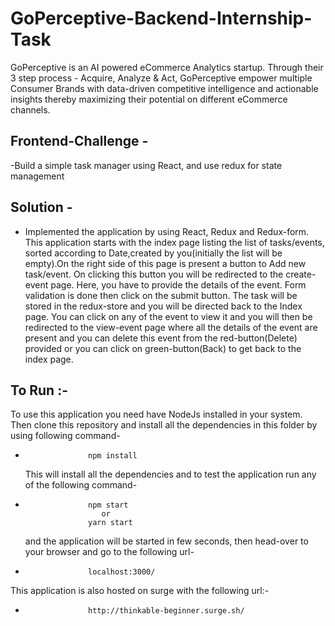 # GoPerceptive-Backend-Internship-Task

GoPerceptive is an AI powered eCommerce Analytics startup. Through their 3 step process - Acquire, Analyze & Act, GoPerceptive empower multiple Consumer Brands with data-driven competitive intelligence and actionable insights thereby maximizing their potential on different eCommerce channels.

## Frontend-Challenge -

-Build a simple task manager using React, and use redux for state management

## Solution -

- Implemented the application by using React, Redux and Redux-form. This application starts with the index page listing the list of tasks/events, sorted according to Date,created by you(initially the list will be empty).On the right side of this page is present a button to Add new task/event. On clicking this button you will be redirected to the create-event page. Here, you have to provide the details of the event. Form validation is done then click on the submit button. The task will be stored in the redux-store and you will be directed back to the Index page.
  You can click on any of the event to view it and you will then be redirected to the view-event page where all the details of the event are present and you can delete this event from the red-button(Delete) provided or you can click on green-button(Back) to get back to the index page.

## To Run :-

To use this application you need have NodeJs installed in your system. Then clone this repository and install all the dependencies in this folder by using following command-

-                   npm install
  This will install all the dependencies and to test the application run any of the following command-
-                   npm start
                       or
                    yarn start
  and the application will be started in few seconds, then head-over to your browser and go to the following url-
-                   localhost:3000/

This application is also hosted on surge with the following url:-

-                   http://thinkable-beginner.surge.sh/
